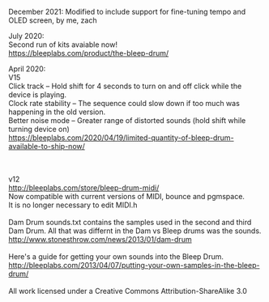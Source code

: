 December 2021:
Modified to include support for fine-tuning tempo and OLED screen, by me, zach

July 2020:<br>
Second run of kits avaiable now!<br>
https://bleeplabs.com/product/the-bleep-drum/<br>

April 2020:<br>
V15 <br>
Click track – Hold shift for 4 seconds to turn on and off click while the device is playing.<br>
Clock rate stability – The sequence could slow down if too much was happening in the old version.<br>
Better noise mode – Greater range of distorted sounds (hold shift while turning device on)<br>
https://bleeplabs.com/2020/04/19/limited-quantity-of-bleep-drum-available-to-ship-now/<br>
<br><br>

v12<br>
http://bleeplabs.com/store/bleep-drum-midi/<br>
Now compatible with current versions of MIDI, bounce and pgmspace.<br>
It is no longer necessary to edit MIDI.h<br>
<br>
Dam Drum sounds.txt contains the samples used in the second and third Dam Drum. All that was differnt in the Dam vs Bleep drums was the sounds. http://www.stonesthrow.com/news/2013/01/dam-drum<br>
<br>
Here's a guide for getting your own sounds into the Bleep Drum.
http://bleeplabs.com/2013/04/07/putting-your-own-samples-in-the-bleep-drum/<br>
<br>
All work licensed under a Creative Commons Attribution-ShareAlike 3.0
